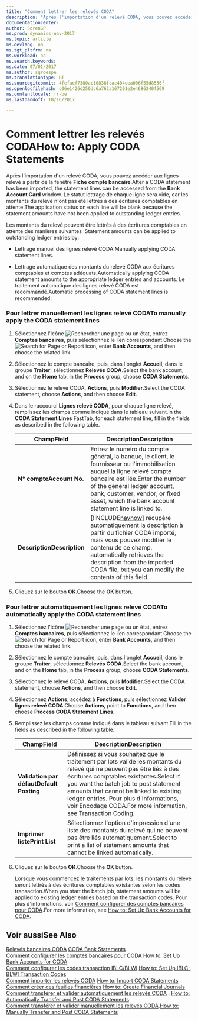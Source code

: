 ```yaml
---
title: "Comment lettrer les relevés CODA"
description: "Après l'importation d'un relevé CODA, vous pouvez accéder aux lignes relevé à partir de la fenêtre **Fiche compte bancaire**. Le statut lettrage de chaque ligne sera vide, car les montants du relevé n'ont pas été lettrés à des écritures comptables en attente."
documentationcenter: 
author: SorenGP
ms.prod: dynamics-nav-2017
ms.topic: article
ms.devlang: na
ms.tgt_pltfrm: na
ms.workload: na
ms.search.keywords: 
ms.date: 07/01/2017
ms.author: sgroespe
ms.translationtype: HT
ms.sourcegitcommit: 4fefaef7380ac10836fcac404eea006f55d8556f
ms.openlocfilehash: c06e1426d250dc6a762a167201e2e4686240f569
ms.contentlocale: fr-be
ms.lasthandoff: 10/16/2017

---
```

# <a name="how-to-apply-coda-statements"></a><span data-ttu-id="99dcf-104">Comment lettrer les relevés CODA</span><span class="sxs-lookup"><span data-stu-id="99dcf-104">How to: Apply CODA Statements</span></span>
<span data-ttu-id="99dcf-105">Après l'importation d'un relevé CODA, vous pouvez accéder aux lignes relevé à partir de la fenêtre **Fiche compte bancaire**.</span><span class="sxs-lookup"><span data-stu-id="99dcf-105">After a CODA statement has been imported, the statement lines can be accessed from the **Bank Account Card** window.</span></span> <span data-ttu-id="99dcf-106">Le statut lettrage de chaque ligne sera vide, car les montants du relevé n'ont pas été lettrés à des écritures comptables en attente.</span><span class="sxs-lookup"><span data-stu-id="99dcf-106">The application status on each line will be blank because the statement amounts have not been applied to outstanding ledger entries.</span></span>  
  
 <span data-ttu-id="99dcf-107">Les montants du relevé peuvent être lettrés à des écritures comptables en attente des manières suivantes :</span><span class="sxs-lookup"><span data-stu-id="99dcf-107">Statement amounts can be applied to outstanding ledger entries by:</span></span>  
  
-   <span data-ttu-id="99dcf-108">Lettrage manuel des lignes relevé CODA.</span><span class="sxs-lookup"><span data-stu-id="99dcf-108">Manually applying CODA statement lines.</span></span>  
  
-   <span data-ttu-id="99dcf-109">Lettrage automatique des montants du relevé CODA aux écritures comptables et comptes adéquats.</span><span class="sxs-lookup"><span data-stu-id="99dcf-109">Automatically applying CODA statement amounts to the appropriate ledger entries and accounts.</span></span> <span data-ttu-id="99dcf-110">Le traitement automatique des lignes relevé CODA est recommandé.</span><span class="sxs-lookup"><span data-stu-id="99dcf-110">Automatic processing of CODA statement lines is recommended.</span></span>  
  
### <a name="to-manually-apply-the-coda-statement-lines"></a><span data-ttu-id="99dcf-111">Pour lettrer manuellement les lignes relevé CODA</span><span class="sxs-lookup"><span data-stu-id="99dcf-111">To manually apply the CODA statement lines</span></span>  
  
1.  <span data-ttu-id="99dcf-112">Sélectionnez l'icône ![Rechercher une page ou un état](media/ui-search/search_small.png "icône Rechercher une page ou un état"), entrez **Comptes bancaires**, puis sélectionnez le lien correspondant.</span><span class="sxs-lookup"><span data-stu-id="99dcf-112">Choose the ![Search for Page or Report](media/ui-search/search_small.png "Search for Page or Report icon") icon, enter **Bank Accounts**, and then choose the related link.</span></span>  
  
2.  <span data-ttu-id="99dcf-113">Sélectionnez le compte bancaire, puis, dans l'onglet **Accueil**, dans le groupe **Traiter**, sélectionnez **Relevés CODA**.</span><span class="sxs-lookup"><span data-stu-id="99dcf-113">Select the bank account, and on the **Home** tab, in the **Process** group, choose **CODA Statements**.</span></span>  
  
3.  <span data-ttu-id="99dcf-114">Sélectionnez le relevé CODA, **Actions**, puis **Modifier**.</span><span class="sxs-lookup"><span data-stu-id="99dcf-114">Select the CODA statement, choose **Actions**, and then choose **Edit**.</span></span>  
  
4.  <span data-ttu-id="99dcf-115">Dans le raccourci **Lignes relevé CODA**, pour chaque ligne relevé, remplissez les champs comme indiqué dans le tableau suivant.</span><span class="sxs-lookup"><span data-stu-id="99dcf-115">In the **CODA Statement Lines** FastTab, for each statement line, fill in the fields as described in the following table.</span></span>  
  
    |<span data-ttu-id="99dcf-116">Champ</span><span class="sxs-lookup"><span data-stu-id="99dcf-116">Field</span></span>|<span data-ttu-id="99dcf-117">Description</span><span class="sxs-lookup"><span data-stu-id="99dcf-117">Description</span></span>|  
    |---------------------------------|---------------------------------------|  
    |<span data-ttu-id="99dcf-118">**N° compte**</span><span class="sxs-lookup"><span data-stu-id="99dcf-118">**Account No.**</span></span>|<span data-ttu-id="99dcf-119">Entrez le numéro du compte général, la banque, le client, le fournisseur ou l'immobilisation auquel la ligne relevé compte bancaire est liée.</span><span class="sxs-lookup"><span data-stu-id="99dcf-119">Enter the number of the general ledger account, bank, customer, vendor, or fixed asset, which the bank account statement line is linked to.</span></span>|  
    |<span data-ttu-id="99dcf-120">**Description**</span><span class="sxs-lookup"><span data-stu-id="99dcf-120">**Description**</span></span>|[!INCLUDE[navnow](../../includes/navnow_md.md)]<span data-ttu-id="99dcf-121"> récupère automatiquement la description à partir du fichier CODA importé, mais vous pouvez modifier le contenu de ce champ.</span><span class="sxs-lookup"><span data-stu-id="99dcf-121"> automatically retrieves the description from the imported CODA file, but you can modify the contents of this field.</span></span>|  
  
5.  <span data-ttu-id="99dcf-122">Cliquez sur le bouton **OK**.</span><span class="sxs-lookup"><span data-stu-id="99dcf-122">Choose the **OK** button.</span></span>  
  
### <a name="to-automatically-apply-the-coda-statement-lines"></a><span data-ttu-id="99dcf-123">Pour lettrer automatiquement les lignes relevé CODA</span><span class="sxs-lookup"><span data-stu-id="99dcf-123">To automatically apply the CODA statement lines</span></span>  
  
1.  <span data-ttu-id="99dcf-124">Sélectionnez l'icône ![Rechercher une page ou un état](media/ui-search/search_small.png "icône Rechercher une page ou un état"), entrez **Comptes bancaires**, puis sélectionnez le lien correspondant.</span><span class="sxs-lookup"><span data-stu-id="99dcf-124">Choose the ![Search for Page or Report](media/ui-search/search_small.png "Search for Page or Report icon") icon, enter **Bank Accounts**, and then choose the related link.</span></span>  
  
2.  <span data-ttu-id="99dcf-125">Sélectionnez le compte bancaire, puis, dans l'onglet **Accueil**, dans le groupe **Traiter**, sélectionnez **Relevés CODA**.</span><span class="sxs-lookup"><span data-stu-id="99dcf-125">Select the bank account, and on the **Home** tab, in the **Process** group, choose **CODA Statements**.</span></span>  
  
3.  <span data-ttu-id="99dcf-126">Sélectionnez le relevé CODA, **Actions**, puis **Modifier**.</span><span class="sxs-lookup"><span data-stu-id="99dcf-126">Select the CODA statement, choose **Actions**, and then choose **Edit**.</span></span>  
  
4.  <span data-ttu-id="99dcf-127">Sélectionnez **Actions**, accédez à **Fonctions**, puis sélectionnez **Valider lignes relevé CODA**.</span><span class="sxs-lookup"><span data-stu-id="99dcf-127">Choose **Actions**, point to **Functions**, and then choose **Process CODA Statement Lines**.</span></span>  
  
5.  <span data-ttu-id="99dcf-128">Remplissez les champs comme indiqué dans le tableau suivant.</span><span class="sxs-lookup"><span data-stu-id="99dcf-128">Fill in the fields as described in the following table.</span></span>  
  
    |<span data-ttu-id="99dcf-129">Champ</span><span class="sxs-lookup"><span data-stu-id="99dcf-129">Field</span></span>|<span data-ttu-id="99dcf-130">Description</span><span class="sxs-lookup"><span data-stu-id="99dcf-130">Description</span></span>|  
    |---------------------------------|---------------------------------------|  
    |<span data-ttu-id="99dcf-131">**Validation par défaut**</span><span class="sxs-lookup"><span data-stu-id="99dcf-131">**Default Posting**</span></span>|<span data-ttu-id="99dcf-132">Définissez si vous souhaitez que le traitement par lots valide les montants du relevé qui ne peuvent pas être liés à des écritures comptables existantes.</span><span class="sxs-lookup"><span data-stu-id="99dcf-132">Select if you want the batch job to post statement amounts that cannot be linked to existing ledger entries.</span></span> <span data-ttu-id="99dcf-133">Pour plus d'informations, voir Encodage CODA.</span><span class="sxs-lookup"><span data-stu-id="99dcf-133">For more information, see Transaction Coding.</span></span>|  
    |<span data-ttu-id="99dcf-134">**Imprimer liste**</span><span class="sxs-lookup"><span data-stu-id="99dcf-134">**Print List**</span></span>|<span data-ttu-id="99dcf-135">Sélectionnez l'option d'impression d'une liste des montants du relevé qui ne peuvent pas être liés automatiquement.</span><span class="sxs-lookup"><span data-stu-id="99dcf-135">Select to print a list of statement amounts that cannot be linked automatically.</span></span>|  
  
6.  <span data-ttu-id="99dcf-136">Cliquez sur le bouton **OK**.</span><span class="sxs-lookup"><span data-stu-id="99dcf-136">Choose the **OK** button.</span></span>  
  
     <span data-ttu-id="99dcf-137">Lorsque vous commencez le traitements par lots, les montants du relevé seront lettrés à des écritures comptables existantes selon les codes transaction.</span><span class="sxs-lookup"><span data-stu-id="99dcf-137">When you start the batch job, statement amounts will be applied to existing ledger entries based on the transaction codes.</span></span> <span data-ttu-id="99dcf-138">Pour plus d'informations, voir [Comment configurer des comptes bancaires pour CODA](how-to-set-up-bank-accounts-for-coda.md).</span><span class="sxs-lookup"><span data-stu-id="99dcf-138">For more information, see [How to: Set Up Bank Accounts for CODA](how-to-set-up-bank-accounts-for-coda.md).</span></span>  
  
## <a name="see-also"></a><span data-ttu-id="99dcf-139">Voir aussi</span><span class="sxs-lookup"><span data-stu-id="99dcf-139">See Also</span></span>  
 <span data-ttu-id="99dcf-140">[Relevés bancaires CODA](coda-bank-statements.md) </span><span class="sxs-lookup"><span data-stu-id="99dcf-140">[CODA Bank Statements](coda-bank-statements.md) </span></span>  
 <span data-ttu-id="99dcf-141">[Comment configurer les comptes bancaires pour CODA](how-to-set-up-bank-accounts-for-coda.md) </span><span class="sxs-lookup"><span data-stu-id="99dcf-141">[How to: Set Up Bank Accounts for CODA](how-to-set-up-bank-accounts-for-coda.md) </span></span>  
 <span data-ttu-id="99dcf-142">[Comment configurer les codes transaction IBLC/BLWI](how-to-set-up-iblc-blwi-transaction-codes.md) </span><span class="sxs-lookup"><span data-stu-id="99dcf-142">[How to: Set Up IBLC-BLWI Transaction Codes](how-to-set-up-iblc-blwi-transaction-codes.md) </span></span>  
 <span data-ttu-id="99dcf-143">[Comment importer les relevés CODA](how-to-import-coda-statements.md) </span><span class="sxs-lookup"><span data-stu-id="99dcf-143">[How to: Import CODA Statements](how-to-import-coda-statements.md) </span></span>  
 <span data-ttu-id="99dcf-144">[Comment créer des feuilles financières](how-to-create-financial-journals.md) </span><span class="sxs-lookup"><span data-stu-id="99dcf-144">[How to: Create Financial Journals](how-to-create-financial-journals.md) </span></span>  
 <span data-ttu-id="99dcf-145">[Comment transférer et valider automatiquement les relevés CODA](how-to-automatically-transfer-and-post-coda-statements.md) . </span><span class="sxs-lookup"><span data-stu-id="99dcf-145">[How to: Automatically Transfer and Post CODA Statements](how-to-automatically-transfer-and-post-coda-statements.md) </span></span>  
 <span data-ttu-id="99dcf-146">[Comment transférer et valider manuellement les relevés CODA](how-to-manually-transfer-and-post-coda-statements.md).</span><span class="sxs-lookup"><span data-stu-id="99dcf-146">[How to: Manually Transfer and Post CODA Statements](how-to-manually-transfer-and-post-coda-statements.md)</span></span>
